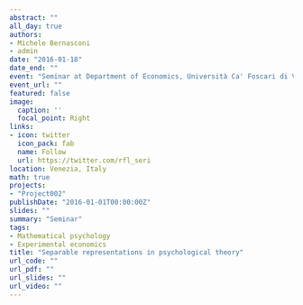 ```yaml
---
abstract: ""
all_day: true
authors:
- Michele Bernasconi
- admin
date: "2016-01-18"
date_end: ""
event: "Seminar at Department of Economics, Università Ca' Foscari di Venezia"
event_url: ""
featured: false
image:
  caption: ''
  focal_point: Right
links:
- icon: twitter
  icon_pack: fab
  name: Follow
  url: https://twitter.com/rfl_seri
location: Venezia, Italy
math: true
projects:
- "Project002"
publishDate: "2016-01-01T00:00:00Z"
slides: ""
summary: "Seminar"
tags:
- Mathematical psychology
- Experimental economics
title: "Separable representations in psychological theory"
url_code: ""
url_pdf: ""
url_slides: ""
url_video: ""
---
```

